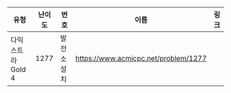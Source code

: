 |유형|난이도|번호|이름|링크|
|------|---|---|---|---|
|다익스트라Gold 4|1277|발전소 설치|https://www.acmicpc.net/problem/1277|
